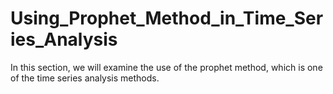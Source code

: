 # Using_Prophet_Method_in_Time_Series_Analysis
In this section, we will examine the use of the prophet method, which is one of the time series analysis methods.
